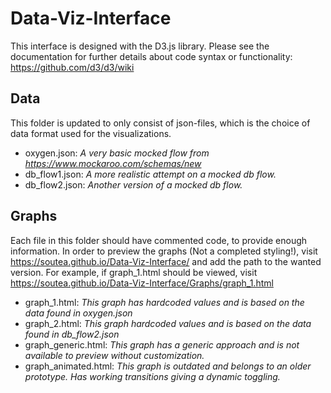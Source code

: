 # Data-Viz-Interface

This interface is designed with the D3.js library. Please see the documentation for further details about code syntax or functionality: https://github.com/d3/d3/wiki 

## Data
This folder is updated to only consist of json-files, which is the choice of data format used for the visualizations.

- oxygen.json: *A very basic mocked flow from https://www.mockaroo.com/schemas/new*
- db_flow1.json: *A more realistic attempt on a mocked db flow.*
- db_flow2.json: *Another version of a mocked db flow.*

## Graphs
Each file in this folder should have commented code, to provide enough information. In order to preview the graphs (Not a completed styling!), visit https://soutea.github.io/Data-Viz-Interface/ and add the path to the wanted version. For example, if graph_1.html should be viewed, visit https://soutea.github.io/Data-Viz-Interface/Graphs/graph_1.html

- graph_1.html: *This graph has hardcoded values and is based on the data found in oxygen.json*
- graph_2.html: *This graph hardcoded values and is based on the data found in db_flow2.json*
- graph_generic.html: *This graph has a generic approach and is not available to preview without customization.*
- graph_animated.html: *This graph is outdated and belongs to an older prototype. Has working transitions giving a dynamic toggling.*
